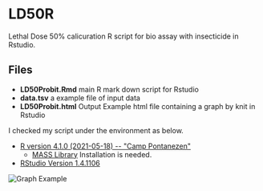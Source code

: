 # LD50R

Lethal Dose 50% calicuration R script for bio assay with insecticide in Rstudio. 

## Files

* **LD50Probit.Rmd**    main R mark down script for Rstudio
* **data.tsv**          a example file of input data
* **LD50Probit.html**   Output Example html file containing a graph by knit in Rstudio

I checked my script under the environment as below.

* [R version 4.1.0 (2021-05-18) -- "Camp Pontanezen"](https://cran.r-project.org/)
  * [MASS Library](https://cran.r-project.org/web/packages/MASS/index.html) Installation is needed.
* [RStudio Version 1.4.1106](https://www.rstudio.com/)

![Graph Example](https://github.com/oskomagata/LD50R/blob/images/outputGraph1.png)
